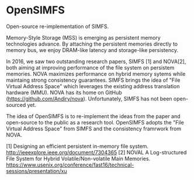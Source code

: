 # OpenSIMFS
Open-source re-implementation of SIMFS.

Memory-Style Storage (MSS) is emerging as persistent memory technologies advance. By attaching the persistent memories directly to memory bus, we enjoy DRAM-like latency and storage-like persistency.

In 2016, we saw two outstanding research papers, SIMFS [1] and NOVA[2], both aiming at improving performance of the file system on persistem memories. NOVA maximizes performance on hybrid memory sytems while maintaing strong consistency guarantees. SIMFS brings the idea of "File Virtual Address Space" which leverages the existing address translation hardware (MMU). NOVA has its home on GitHub (https://github.com/Andiry/nova). Unfortunately, SIMFS has not been open-sourced yet.

The idea of OpenSIMFS is to re-implement the ideas from the paper and open-source to the public as a research tool. OpenSIMFS adopts the "File Virtual Address Space" from SIMFS and the consistency framrwork from NOVA.

[1] Designing an efficient persistent in-memory file system. http://ieeexplore.ieee.org/document/7304365
[2] NOVAL A Log-structured File System for Hybrid Volatile/Non-volatile Main Memories. https://www.usenix.org/conference/fast16/technical-sessions/presentation/xu
